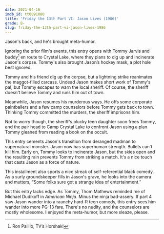 ```yaml
---
date: 2021-04-16
imdb_id: tt0091080
title: 'Friday the 13th Part VI: Jason Lives (1986)'
grade: B-
slug: friday-the-13th-part-vi-jason-lives-1986
---
```


Jason's back, and he's brought meta-humor.

<!-- end -->

Ignoring the <span data-imdb-id="tt0089173">prior film</span>'s events, this entry opens with Tommy Jarvis and buddy[^1] en route to Crystal Lake, where they plans to dig up and incinerate Jason's corpse. Tommy's also brought Jason’s hockey mask, a plot hole best ignored.

Tommy and his friend dig up the corpse, but a lightning strike reanimates the maggot-filled carcass. Undead Jason makes short work of Tommy's pal, but Tommy escapes to warn the local sheriff. Of course, the sheriff doesn't believe Tommy and runs him out of town.

Meanwhile, Jason resumes his murderous ways. He offs some corporate paintballers and a few camp counselors before Tommy gets back to town. Thinking Tommy committed the murders, the sheriff imprisons him.

Not to worry though, the sheriff's plucky teen daughter soon frees Tommy, and the pair head to Camp Crystal Lake to confront Jason using a plan Tommy gleaned from reading a book on the occult.

This entry cements Jason's transition from deranged madman to supernatural monster. Jason now has superhuman strength. Bullets can't kill him. Early on, Tommy looks to incinerate Jason, but the skies open and the resulting rain prevents Tommy from striking a match. It's a nice touch that casts Jason as a force of nature.

This installment also sports a nice streak of self-referential black comedy. As a surly groundskeeper fills in Jason's grave, he looks into the camera and mutters, “Some folks sure got a strange idea of entertainment.”

But this entry lacks edge. As Tommy, Thom Mathews reminded me of Michael Dudikoff in <span data-imdb-id="tt0088708">_American Ninja_</span>. Minus the ninja bad-assery. If <span data-imdb-id="tt0087298">part 4</span> saw Jason wander into a raunchy hard-R teen comedy, this entry sees him wander into more PG-13 fare. There's no nudity, and the counselors are mostly wholesome. I enjoyed the meta-humor, but more sleaze, please.

[^1]: Ron Palillo, TV’s Horshak!